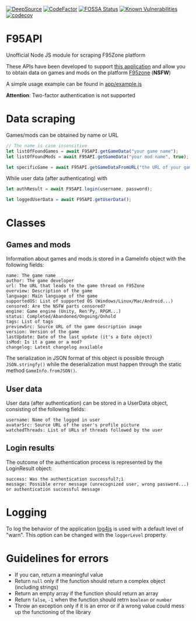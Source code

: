 [![DeepSource](https://deepsource.io/gh/MillenniumEarl/F95API.svg/?label=active+issues&show_trend=true)](https://deepsource.io/gh/MillenniumEarl/F95API/?ref=repository-badge)
[![CodeFactor](https://www.codefactor.io/repository/github/millenniumearl/f95api/badge)](https://www.codefactor.io/repository/github/millenniumearl/f95api)
[![FOSSA Status](https://app.fossa.com/api/projects/git%2Bgithub.com%2FMillenniumEarl%2FF95API.svg?type=shield)](https://app.fossa.com/projects/git%2Bgithub.com%2FMillenniumEarl%2FF95API?ref=badge_shield)
[![Known Vulnerabilities](https://snyk.io/test/github/MillenniumEarl/F95API/badge.svg)](https://snyk.io/test/github/MillenniumEarl/F95API)
[![codecov](https://codecov.io/gh/MillenniumEarl/F95API/branch/master/graph/badge.svg?token=KHN1TNIH7D)](https://codecov.io/gh/MillenniumEarl/F95API)

# F95API

Unofficial Node JS module for scraping F95Zone platform

These APIs have been developed to support [this application](https://github.com/MillenniumEarl/F95GameUpdater) and allow you to obtain data on games and mods on the platform [F95zone](https://f95zone.to/) (**NSFW**)

A simple usage example can be found in [app/example.js](https://github.com/MillenniumEarl/F95API/blob/master/app/example.js)

**Attention**: Two-factor authentication is not supported

# Data scraping
Games/mods can be obtained by name or URL

```javascript
// The name is case insensitive
let listOfFoundGames = await F95API.getGameData("your game name");
let listOfFoundMods = await F95API.getGameData("your mod name", true);

let specificGame = await F95API.getGameDataFromURL("the URL of your game");
```

While user data (after authenticating) with 

```javascript
let authResult = await F95API.login(username, password);

let loggedUserData = await F95API.getUserData();
```

# Classes
## Games and mods
Information about games and mods is stored in a GameInfo object with the following fields:

```
name: The game name
author: The game developer
url: The URL that leads to the game thread on F95Zone
overview: Description of the game
language: Main language of the game
supportedOS: List of supported OS (Windows/Linux/Mac/Android...)
censored: Are the NSFW parts censored?
engine: Game engine (Unity, Ren'Py, RPGM...)
status: Completed/Abandoned/Ongoing/Onhold
tags: List of tags
previewSrc: Source URL of the game description image
version: Version of the game
lastUpdate: Date of the last update (it's a Date object)
isMod: Is it a game or a mod?
changelog: Latest changelog available
```

The serialization in JSON format of this object is possible through `JSON.stringfy()` while the deserialization must happen through the static method `GameInfo.fromJSON()`.

## User data
User data (after authentication) can be stored in a UserData object, consisting of the following fields:

```
username: Name of the logged in user
avatarSrc: Source URL of the user's profile picture
watchedThreads: List of URLs of threads followed by the user
```

## Login results
The outcome of the authentication process is represented by the LoginResult object:

```
success: Was the authentication successful?;ì
message: Possible error message (unrecognized user, wrong password...) or authentication successful message
```

# Logging
To log the behavior of the application [log4js](https://github.com/log4js-node/log4js-node) is used with a default level of "warn". This option can be changed with the `loggerLevel` property.

# Guidelines for errors

- If you can, return a meaningful value
- Return `null` only if the function should return a complex object (including strings)
- Return an empty array if the function should return an array
- Return `false`, `-1` when the function should retrn `boolean` or `number`
- Throw an exception only if it is an error or if a wrong value could mess up the functioning of the library
